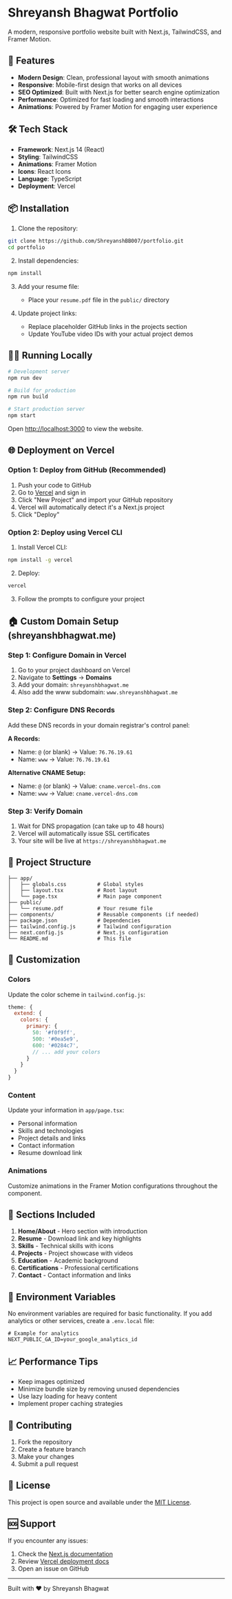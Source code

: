  
# Shreyansh Bhagwat Portfolio

A modern, responsive portfolio website built with Next.js, TailwindCSS, and Framer Motion.

## 🚀 Features

- **Modern Design**: Clean, professional layout with smooth animations
- **Responsive**: Mobile-first design that works on all devices
- **SEO Optimized**: Built with Next.js for better search engine optimization
- **Performance**: Optimized for fast loading and smooth interactions
- **Animations**: Powered by Framer Motion for engaging user experience

## 🛠️ Tech Stack

- **Framework**: Next.js 14 (React)
- **Styling**: TailwindCSS
- **Animations**: Framer Motion
- **Icons**: React Icons
- **Language**: TypeScript
- **Deployment**: Vercel

## 📦 Installation

1. Clone the repository:
```bash
git clone https://github.com/ShreyanshBB007/portfolio.git
cd portfolio
```

2. Install dependencies:
```bash
npm install
```

3. Add your resume file:
   - Place your `resume.pdf` file in the `public/` directory

4. Update project links:
   - Replace placeholder GitHub links in the projects section
   - Update YouTube video IDs with your actual project demos

## 🏃‍♂️ Running Locally

```bash
# Development server
npm run dev

# Build for production
npm run build

# Start production server
npm start
```

Open [http://localhost:3000](http://localhost:3000) to view the website.

## 🌐 Deployment on Vercel

### Option 1: Deploy from GitHub (Recommended)

1. Push your code to GitHub
2. Go to [Vercel](https://vercel.com) and sign in
3. Click "New Project" and import your GitHub repository
4. Vercel will automatically detect it's a Next.js project
5. Click "Deploy"

### Option 2: Deploy using Vercel CLI

1. Install Vercel CLI:
```bash
npm install -g vercel
```

2. Deploy:
```bash
vercel
```

3. Follow the prompts to configure your project

## 🏠 Custom Domain Setup (shreyanshbhagwat.me)

### Step 1: Configure Domain in Vercel

1. Go to your project dashboard on Vercel
2. Navigate to **Settings** → **Domains**
3. Add your domain: `shreyanshbhagwat.me`
4. Also add the www subdomain: `www.shreyanshbhagwat.me`

### Step 2: Configure DNS Records

Add these DNS records in your domain registrar's control panel:

**A Records:**
- Name: `@` (or blank) → Value: `76.76.19.61`
- Name: `www` → Value: `76.76.19.61`

**Alternative CNAME Setup:**
- Name: `@` (or blank) → Value: `cname.vercel-dns.com`
- Name: `www` → Value: `cname.vercel-dns.com`

### Step 3: Verify Domain

1. Wait for DNS propagation (can take up to 48 hours)
2. Vercel will automatically issue SSL certificates
3. Your site will be live at `https://shreyanshbhagwat.me`

## 📁 Project Structure

```
├── app/
│   ├── globals.css          # Global styles
│   ├── layout.tsx           # Root layout
│   └── page.tsx             # Main page component
├── public/
│   └── resume.pdf           # Your resume file
├── components/              # Reusable components (if needed)
├── package.json             # Dependencies
├── tailwind.config.js       # Tailwind configuration
├── next.config.js           # Next.js configuration
└── README.md                # This file
```

## 🎨 Customization

### Colors
Update the color scheme in `tailwind.config.js`:

```javascript
theme: {
  extend: {
    colors: {
      primary: {
        50: '#f0f9ff',
        500: '#0ea5e9',
        600: '#0284c7',
        // ... add your colors
      }
    }
  }
}
```

### Content
Update your information in `app/page.tsx`:

- Personal information
- Skills and technologies
- Project details and links
- Contact information
- Resume download link

### Animations
Customize animations in the Framer Motion configurations throughout the component.

## 📱 Sections Included

1. **Home/About** - Hero section with introduction
2. **Resume** - Download link and key highlights
3. **Skills** - Technical skills with icons
4. **Projects** - Project showcase with videos
5. **Education** - Academic background
6. **Certifications** - Professional certifications
7. **Contact** - Contact information and links

## 🔧 Environment Variables

No environment variables are required for basic functionality. If you add analytics or other services, create a `.env.local` file:

```env
# Example for analytics
NEXT_PUBLIC_GA_ID=your_google_analytics_id
```

## 📈 Performance Tips

- Keep images optimized
- Minimize bundle size by removing unused dependencies
- Use lazy loading for heavy content
- Implement proper caching strategies

## 🤝 Contributing

1. Fork the repository
2. Create a feature branch
3. Make your changes
4. Submit a pull request

## 📄 License

This project is open source and available under the [MIT License](LICENSE).

## 🆘 Support

If you encounter any issues:

1. Check the [Next.js documentation](https://nextjs.org/docs)
2. Review [Vercel deployment docs](https://vercel.com/docs)
3. Open an issue on GitHub

---

Built with ❤️ by Shreyansh Bhagwat